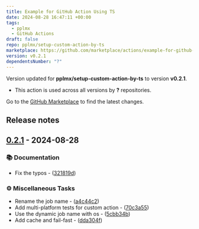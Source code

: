 ```yaml
---
title: Example for GitHub Action Using TS
date: 2024-08-28 16:47:11 +00:00
tags:
  - pplmx
  - GitHub Actions
draft: false
repo: pplmx/setup-custom-action-by-ts
marketplace: https://github.com/marketplace/actions/example-for-github-action-using-ts
version: v0.2.1
dependentsNumber: "?"
---
```



Version updated for **pplmx/setup-custom-action-by-ts** to version **v0.2.1**.
- This action is used across all versions by **?** repositories.

Go to the [GitHub Marketplace](https://github.com/marketplace/actions/example-for-github-action-using-ts) to find the latest changes.

## Release notes

## [0.2.1](https://github.com/pplmx/setup-custom-action-by-ts/compare/v0.2.0..v0.2.1) - 2024-08-28

### 📚 Documentation

- Fix the typos - ([321819d](https://github.com/pplmx/setup-custom-action-by-ts/commit/321819d82868331b1f58233b8398b5bc0e8429b6))

### ⚙️ Miscellaneous Tasks

- Rename the job name - ([a4c44c2](https://github.com/pplmx/setup-custom-action-by-ts/commit/a4c44c2b506c52306b63bcda82246ebd6c0f38e7))
- Add multi-platform tests for custom action - ([70c3a55](https://github.com/pplmx/setup-custom-action-by-ts/commit/70c3a55872f99e710e856fb19be609407a63e65d))
- Use the dynamic job name with os - ([5cbb34b](https://github.com/pplmx/setup-custom-action-by-ts/commit/5cbb34b50cbd39c63330c4b84ac89bb31b0cb35e))
- Add cache and fail-fast - ([dda304f](https://github.com/pplmx/setup-custom-action-by-ts/commit/dda304fa35cd998d9c3180155be9ab2be619eddb))



